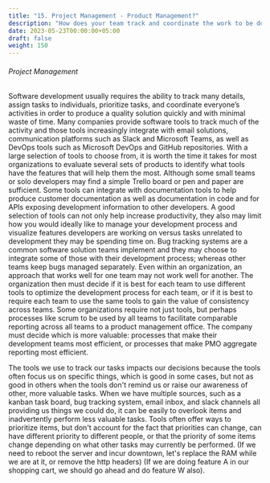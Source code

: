 ```yaml
---
title: "15. Project Management - Product Management?"
description: "How does your team track and coordinate the work to be done?"
date: 2023-05-23T00:00:00+05:00
draft: false
weight: 150
---
```


###### Project Management
Software development usually requires the ability to track many details, assign tasks to individuals, prioritize tasks, and coordinate everyone’s activities in order to produce a quality solution quickly and with minimal waste of time.  Many companies provide software tools to track much of the activity and those tools increasingly integrate with email solutions, communication platforms such as Slack and Microsoft Teams, as well as DevOps tools such as Microsoft DevOps and GitHub repositories.  With a large selection of tools to choose from, it is worth the time it takes for most organizations to evaluate several sets of products to identify what tools have the features that will help them the most.  Although some small teams or solo developers may find a simple Trello board or pen and paper are sufficient.  Some tools can integrate with documentation tools to help produce customer documentation as well as documentation in code and for APIs exposing development information to other developers.  A good selection of tools can not only help increase productivity, they also may limit how you would ideally like to manage your development process and visualize features developers are working on versus tasks unrelated to development they may be spending time on.  Bug tracking systems are a common software solution teams implement and they may choose to integrate some of those with their development process; whereas other teams keep bugs managed separately.  Even within an organization, an approach that works well for one team may not work well for another.  The organization then must decide if it is best for each team to use different tools to optimize the development process for each team, or if it is best to require each team to use the same tools to gain the value of consistency across teams.  Some organizations require not just tools, but perhaps processes like scrum to be used by all teams to facilitate comparable reporting across all teams to a product management office.  The company must decide which is more valuable:  processes that make their development teams most efficient, or processes that make PMO aggregate reporting most efficient.


The tools we use to track our tasks impacts our decisions because the tools often focus us on specific things, which is good in some cases, but not as good in others when the tools don't remind us or raise our awareness of other, more valuable tasks.  When we have multiple sources, such as a kanban task board, bug tracking system, email inbox, and slack channels all providing us things we could do, it can be easily to overlook items and inadvertently perform less valuable tasks.  Tools often offer ways to prioritize items, but don't account for the fact that priorities can change, can have different priority to different people, or that the priority of some items change depending on what other tasks may currently be performed.  (If we need to reboot the server and incur downtown, let's replace the RAM while we are at it, or remove the http headers) (If we are doing feature A in our shopping cart, we should go ahead and do feature W also).